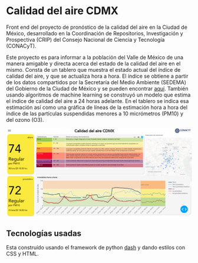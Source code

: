 # Calidad del aire CDMX
Front end del proyecto de pronóstico de la calidad del aire en la Ciudad de México, desarrollado en 
la Coordinación de Repositorios, Investigación y Prospectiva (CRIP) del Consejo 
Nacional de Ciencia y Tecnología (CONACyT).

Este proyecto es para informar a la población del Valle de México de una 
manera amigable y directa acerca del estado de la calidad del aire en el mismo. Consta 
de un tablero que muestra el estado actual del índice de calidad del aire, y que se
actualiza hora a hora. El índice se obtiene a partir de los datos compartidos
por la Secretaría del Medio Ambiente (SEDEMA) del Gobierno de la Ciudad de México y 
se pueden encontrar [aquí](http://www.aire.cdmx.gob.mx/default.php). También usando 
algoritmos de machine learning se construyó un modelo que estima el índice de 
calidad del aire a 24 horas adelante. En el tablero se indica esa estimación así como 
una gráfica de líneas de la estimación hora a hora del índice de las partículas 
suspendidas menores a 10 micrómetros (PM10) y del ozono (O3). 

![tablero de calidad del aire](assets/tablero_scr.png)

## Tecnologías usadas

Esta construído usando el framework de python [dash](https://plot.ly/dash/) y dando 
estilos con CSS y HTML.



